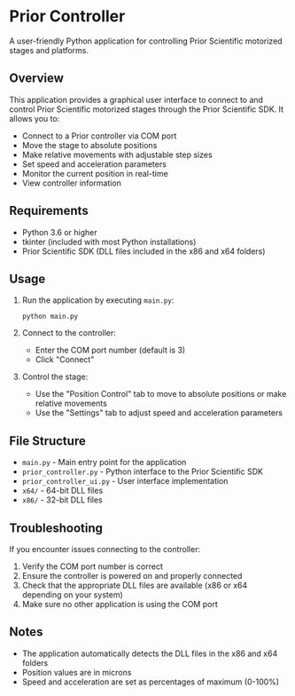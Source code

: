 # Prior Controller

A user-friendly Python application for controlling Prior Scientific motorized stages and platforms.

## Overview

This application provides a graphical user interface to connect to and control Prior Scientific motorized stages through the Prior Scientific SDK. It allows you to:

- Connect to a Prior controller via COM port
- Move the stage to absolute positions
- Make relative movements with adjustable step sizes
- Set speed and acceleration parameters
- Monitor the current position in real-time
- View controller information

## Requirements

- Python 3.6 or higher
- tkinter (included with most Python installations)
- Prior Scientific SDK (DLL files included in the x86 and x64 folders)

## Usage

1. Run the application by executing `main.py`:
   ```
   python main.py
   ```

2. Connect to the controller:
   - Enter the COM port number (default is 3)
   - Click "Connect"

3. Control the stage:
   - Use the "Position Control" tab to move to absolute positions or make relative movements
   - Use the "Settings" tab to adjust speed and acceleration parameters

## File Structure

- `main.py` - Main entry point for the application
- `prior_controller.py` - Python interface to the Prior Scientific SDK
- `prior_controller_ui.py` - User interface implementation
- `x64/` - 64-bit DLL files
- `x86/` - 32-bit DLL files

## Troubleshooting

If you encounter issues connecting to the controller:

1. Verify the COM port number is correct
2. Ensure the controller is powered on and properly connected
3. Check that the appropriate DLL files are available (x86 or x64 depending on your system)
4. Make sure no other application is using the COM port

## Notes

- The application automatically detects the DLL files in the x86 and x64 folders
- Position values are in microns
- Speed and acceleration are set as percentages of maximum (0-100%)
